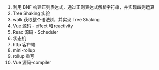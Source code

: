 1. 利用 BNF 构建正则表达式，通过正则表达式解析字符串，并实现四则运算
2. Tree Shaking 实验
3. walk 获取整个语法树，并实现 Tree Shaking
4. Vue 源码 - effect 和 reactivity
5. Reac 源码 - Scheduler
6. 状态机
7. http 客户端
8. mini-rollup
9. rollup 重写
10. Vue 源码-compiler
